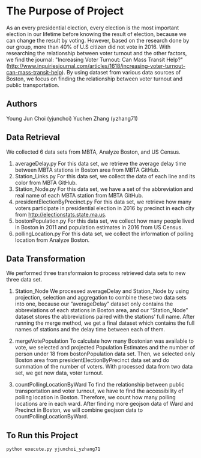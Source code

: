 # The Purpose of Project

As an every presidential election, every election is the most important election in our lifetime before knowing the result of election, because we can change the result by voting. However, based on the research done by our group, more than 40% of U.S citizen did not vote in 2016. With researching the relationship between voter turnout and the other factors, we find the journal: "Increasing Voter Turnout: Can Mass Transit Help?" (http://www.inquiriesjournal.com/articles/1618/increasing-voter-turnout-can-mass-transit-help). By using dataset from various data sources of Boston, we focus on finding the relationship between voter turnout and public transportation.

## Authors
Young Jun Choi (yjunchoi)
Yuchen Zhang (yzhang71)
## Data Retrieval

We collected 6 data sets from MBTA, Analyze Boston, and US Census.
1. averageDelay.py
  For this data set, we retrieve the average delay time between MBTA stations in Boston area from MBTA GitHub.
2. Station_Links.py
  For this data set, we collect the data of each line and its color from MBTA GitHub.
3. Station_Node.py
  For this data set, we have a set of the abbreviation and real name of each MBTA station from MBTA GitHub.
4. presidentElectionByPrecinct.py
  For this data set, we retrieve how many voters participate in presidential election in 2016 by precinct in each city from http://electionstats.state.ma.us.
5. bostonPopulation.py
  For this data set, we collect how many people lived in Boston in 2011 and population estimates in 2016 from US Census.
6. pollingLocation.py
  For this data set, we collect the information of polling location from Analyze Boston.

## Data Transformation

We performed three transformaion to process retrieved data sets to new three data set.

1. Station_Node
  We processed averageDelay and Station_Node by using projection, selection and aggregation to combine these two data sets into one, because our “averageDelay” dataset only contains the abbreviations of each stations in Boston area, and our “Station_Node” dataset stores the abbreviations paired with the stations’ full name. After running the merge method, we get a final dataset which contains the full names of stations and the delay time between each of them.

2. mergeVotePopulation
  To calculate how many Bostonian was available to vote, we selected and projected Population Estimates and the number of person under 18 from bostonPopulation data set. Then, we selected only Boston area from presidentElectionByPrecinct data set and do summation of the number of voters. With processed data from two data set, we get new data, voter turnout.

3. countPollingLocationByWard
  To find the relationship between public transportation and voter turnout, we have to find the accessibility of polling location in Boston. Therefore, we count how many polling locations are in each ward. After finding more geojson data of Ward and Precinct in Boston, we will combine geojson data to countPollingLocationByWard.

## To Run this Project

```
python execute.py yjunchoi_yzhang71
```
